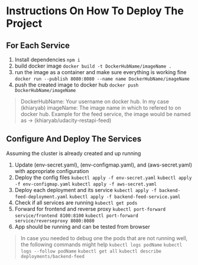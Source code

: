 # Instructions On How To Deploy The Project

## For Each Service
1. Install dependencies `npm i`
2. build docker image `docker build -t DockerHubName/imageName .`
3. run the image as a container and make sure everything is working fine `docker run --publish 8080:8080 --name name DockerHubName/imageName`
4. push the created image to docker hub `docker push DockerHubName/imageName`

> DockerHubName: Your username on docker hub. In my case (khiaryab)
> imageName: The image name in which to refered to on docker hub.
> Example for the feed service, the image would be named as -> (khiaryab/udacity-restapi-feed)

## Configure And Deploy The Services
Assuming the cluster is already created and up running
1. Update (env-secret.yaml), (env-configmap.yaml), and (aws-secret.yaml) with appropriate configuration
2. Deploy the config files
`kubectl apply -f env-secret.yaml`
`kubectl apply -f env-configmap.yaml`
`kubectl apply -f aws-secret.yaml`
3. Deploy each deployment and its service
`kubectl apply -f backend-feed-deployment.yaml`
`kubectl apply -f backend-feed-service.yaml`
4. Check if all services are running `kubectl get pods`
5. Forward for frontend and reverse proxy
`kubectl port-forward service/frontend 8100:8100`
`kubectl port-forward service/reverseproxy 8080:8080`
6. App should be running and can be tested from browser

> In case you needed to debug one the pods that are not running well, the following commands might help
`kubectl logs podName`
`kubectl logs --follow podName`
`kubectl get all`
`kubectl describe deployments/backend-feed`